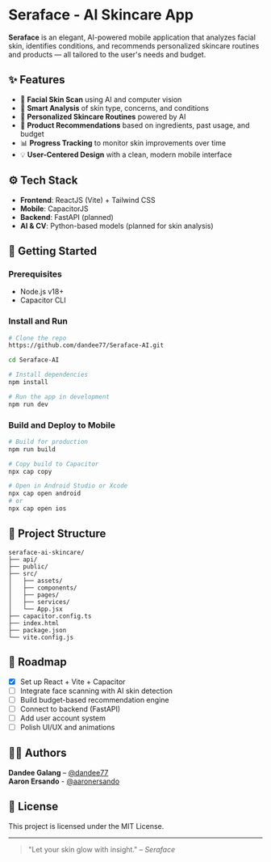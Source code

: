 # Seraface - AI Skincare App

**Seraface** is an elegant, AI-powered mobile application that analyzes facial skin, identifies conditions, and recommends personalized skincare routines and products — all tailored to the user's needs and budget.

## ✨ Features

- 📸 **Facial Skin Scan** using AI and computer vision
- 🧠 **Smart Analysis** of skin type, concerns, and conditions
- 🧴 **Personalized Skincare Routines** powered by AI
- 🛒 **Product Recommendations** based on ingredients, past usage, and budget
- 📊 **Progress Tracking** to monitor skin improvements over time
- 💡 **User-Centered Design** with a clean, modern mobile interface

## ⚙️ Tech Stack

- **Frontend**: ReactJS (Vite) + Tailwind CSS
- **Mobile**: CapacitorJS
- **Backend**: FastAPI (planned)
- **AI & CV**: Python-based models (planned for skin analysis)

## 🚀 Getting Started

### Prerequisites

- Node.js v18+
- Capacitor CLI

### Install and Run

```bash
# Clone the repo
https://github.com/dandee77/Seraface-AI.git

cd Seraface-AI

# Install dependencies
npm install

# Run the app in development
npm run dev
```

### Build and Deploy to Mobile

```bash
# Build for production
npm run build

# Copy build to Capacitor
npx cap copy

# Open in Android Studio or Xcode
npx cap open android
# or
npx cap open ios
```

## 📁 Project Structure

```
seraface-ai-skincare/
├── api/
├── public/
├── src/
│   ├── assets/
│   ├── components/
│   ├── pages/
│   ├── services/
│   └── App.jsx
├── capacitor.config.ts
├── index.html
├── package.json
└── vite.config.js
```

## 📌 Roadmap

- [x] Set up React + Vite + Capacitor
- [ ] Integrate face scanning with AI skin detection
- [ ] Build budget-based recommendation engine
- [ ] Connect to backend (FastAPI)
- [ ] Add user account system
- [ ] Polish UI/UX and animations

## 🧑‍💻 Authors

**Dandee Galang** – [@dandee77](https://github.com/dandee77) <br/>
**Aaron Ersando** - [@aaronersando](https://github.com/aaronersando)

## 📄 License

This project is licensed under the MIT License.

---

> "Let your skin glow with insight." – _Seraface_

